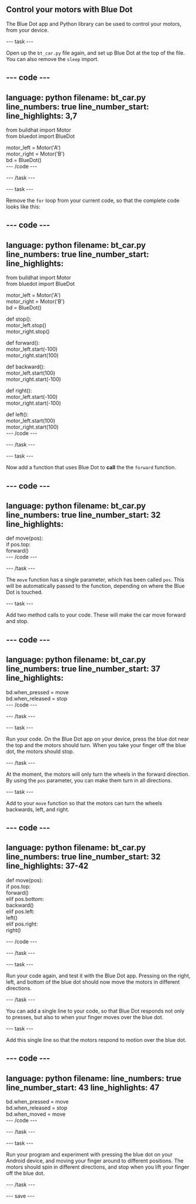 ## Control your motors with Blue Dot

The Blue Dot app and Python library can be used to control your motors, from your device.

--- task ---

Open up the `bt_car.py` file again, and set up Blue Dot at the top of the file. You can also remove the `sleep` import.

--- code ---
---
language: python
filename: bt_car.py
line_numbers: true
line_number_start: 
line_highlights: 3,7
---
from buildhat import Motor    
from bluedot import BlueDot    

motor_left = Motor('A')     
motor_right = Motor('B')     
bd = BlueDot()     
--- /code ---

--- /task ---

--- task ---

Remove the `for` loop from your current code, so that the complete code looks like this:

--- code ---
---
language: python
filename: bt_car.py
line_numbers: true
line_number_start: 
line_highlights: 
---
from buildhat import Motor    
from bluedot import BlueDot     

motor_left = Motor('A')     
motor_right = Motor('B')     
bd = BlueDot()     


def stop():     
    motor_left.stop()     
    motor_right.stop()     


def forward():     
    motor_left.start(-100)     
    motor_right.start(100)     


def backward():     
    motor_left.start(100)     
    motor_right.start(-100)     


def right():     
    motor_left.start(-100)     
    motor_right.start(-100)     


def left():     
    motor_left.start(100)     
    motor_right.start(100)     
--- /code ---

--- /task ---

--- task ---

Now add a function that uses Blue Dot to **call** the the `forward` function.

--- code ---
---
language: python
filename: bt_car.py
line_numbers: true
line_number_start: 32
line_highlights: 
---


def move(pos):     
    if pos.top:     
        forward()     
--- /code ---

--- /task ---

The `move` function has a single parameter, which has been called `pos`. This will be automatically passed to the function, depending on where the Blue Dot is touched.

--- task ---

Add two method calls to your code. These will make the car move forward and stop.

--- code ---
---
language: python
filename: bt_car.py
line_numbers: true
line_number_start: 37
line_highlights: 
---


bd.when_pressed = move    
bd.when_released = stop    
--- /code ---

--- /task ---

--- task ---

Run your code. On the Blue Dot app on your device, press the blue dot near the top and the motors should turn. When you take your finger off the blue dot, the motors should stop.

--- /task ---

At the moment, the motors will only turn the wheels in the forward direction. By using the `pos` parameter, you can make them turn in all directions.

--- task ---

Add to your `move` function so that the motors can turn the wheels backwards, left, and right.

--- code ---
---
language: python
filename: bt_car.py
line_numbers: true
line_number_start: 32
line_highlights: 37-42
---


def move(pos):    
    if pos.top:    
        forward()    
    elif pos.bottom:    
        backward()    
    elif pos.left:    
        left()     
    elif pos.right:    
        right()     


--- /code ---

--- /task ---

--- task ---

Run your code again, and test it with the Blue Dot app. Pressing on the right, left, and bottom of the blue dot should now move the motors in different directions.

--- /task ---

You can add a single line to your code, so that Blue Dot responds not only to presses, but also to when your finger moves over the blue dot.

--- task ---

Add this single line so that the motors respond to motion over the blue dot.

--- code ---
---
language: python
filename: 
line_numbers: true
line_number_start: 43
line_highlights: 47
---


bd.when_pressed = move    
bd.when_released = stop    
bd.when_moved = move     
--- /code ---

--- /task ---

--- task ---

Run your program and experiment with pressing the blue dot on your Android device, and moving your finger around to different positions. The motors should spin in different directions, and stop when you lift your finger off the blue dot.

--- /task ---

--- save ---
